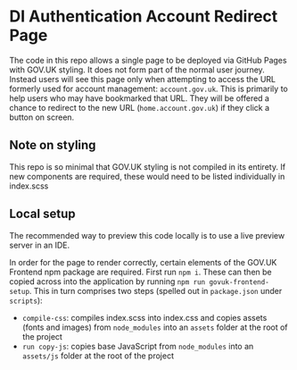 # DI Authentication Account Redirect Page

The code in this repo allows a single page to be deployed via GitHub Pages with GOV.UK styling. It does not form part of the normal user journey. Instead users will see this page only when attempting to access the URL formerly used for account management: `account.gov.uk`. This is primarily to help users who may have bookmarked that URL. They will be offered a chance to redirect to the new URL (`home.account.gov.uk`) if they click a button on screen.

## Note on styling
This repo is so minimal that GOV.UK styling is not compiled in its entirety. If new components are required, these would need to be listed individually in index.scss

## Local setup
The recommended way to preview this code locally is to use a live preview server in an IDE. 

In order for the page to render correctly, certain elements of the GOV.UK Frontend npm package are required. First run `npm i`. These can then be copied across into the application by running `npm run govuk-frontend-setup`. This in turn comprises two steps (spelled out in `package.json` under `scripts`):
- `compile-css`: compiles index.scss into index.css and copies assets (fonts and images) from `node_modules` into an `assets` folder at the root of the project
- `run copy-js`: copies base JavaScript from `node_modules` into an `assets/js` folder at the root of the project